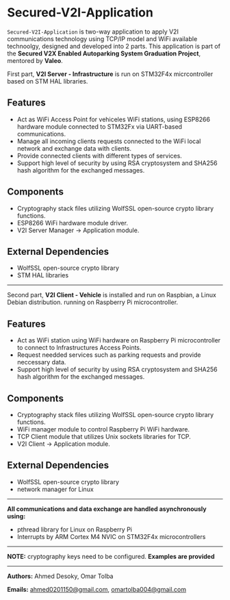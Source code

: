 # Secured-V2I-Application

`Secured-V2I-Application` is two-way application to apply V2I communications technology using TCP/IP model and WiFi available technoolgy, designed and developed into 2 parts.
This application is part of the **Secured V2X Enabled Autoparking System Graduation Project**, mentored by **Valeo**.

First part, **V2I Server - Infrastructure** is run on STM32F4x micrcontroller based on STM HAL libraries. 

## Features
- Act as WiFi Access Point for vehiceles WiFi stations, using ESP8266 hardware module connected to STM32Fx via UART-based communications.
- Manage all incoming clients requests connected to the WiFi local network and exchange data with clients.
- Provide connected clients with different types of services.
- Support high level of security by using RSA cryptosystem and SHA256 hash algorithm for the exchanged messages.

## Components
- Cryptography stack files utilizing WolfSSL open-source crypto library functions.
- ESP8266 WiFi hardware module driver.
- V2I Server Manager -> Application module.

## External Dependencies
- WolfSSL open-source crypto library
- STM HAL libraries

---

Second part, **V2I Client - Vehicle** is installed and run on Raspbian, a Linux Debian distribution. running on Raspberry Pi microcontroller.

## Features
- Act as WiFi station using WiFi hardware on Raspberry Pi microcontroller to connect to Infrastructures Access Points.
- Request needded services such as parking requests and provide neccessary data.
- Support high level of security by using RSA cryptosystem and SHA256 hash algorithm for the exchanged messages.

## Components
- Cryptography stack files utilizing WolfSSL open-source crypto library functions.
- WiFi manager module to control Raspberry Pi WiFi hardware.
- TCP Client module that utilizes Unix sockets libraries for TCP.
- V2I Client -> Application module.

## External Dependencies
- WolfSSL open-source crypto library
- network manager for Linux

---

**All communications and data exchange are handled asynchronously using:**
- pthread library for Linux on Raspberry Pi
- Interrupts by ARM Cortex M4 NVIC on STM32F4x microcontrollers

---

**NOTE:** cryptography keys need to be configured. 
**Examples are provided**

---

**Authors:**
	Ahmed Desoky,
  Omar Tolba
	
**Emails:**
	ahmed0201150@gmail.com,
	omartolba004@gmail.com
